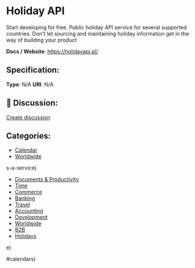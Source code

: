 # Holiday API


Start developing for free. Public holiday API service for several supported countries.  Don't let sourcing and maintaining holiday information get in the way of building your product

**Docs / Website**: https://holidayapi.pl/

## Specification:
**Type**:  N/A 
**URI**:  N/A 

## 💬 Discussion:
[Create discussion](https://github.com/apis-list/apis-list/discussions/new)

## Categories:
- [Calendar](https://github.com/apis-list/apis-list#calendar)
- [Worldwide](https://github.com/apis-list/apis-list#worldwide)



s-a-service)
- [Documents & Productivity](https://github.com/apis-list/apis-list#documents-and-productivity)
- [Time](https://github.com/apis-list/apis-list#time)
- [Commerce](https://github.com/apis-list/apis-list#commerce)
- [Banking](https://github.com/apis-list/apis-list#banking)
- [Travel](https://github.com/apis-list/apis-list#travel)
- [Accounting](https://github.com/apis-list/apis-list#accounting)
- [Development](https://github.com/apis-list/apis-list#development)
- [Worldwide](https://github.com/apis-list/apis-list#worldwide)
- [B2B](https://github.com/apis-list/apis-list#b2b)
- [Holidays](https://github.com/apis-list/apis-list#holidays)



e)



#calendars)



